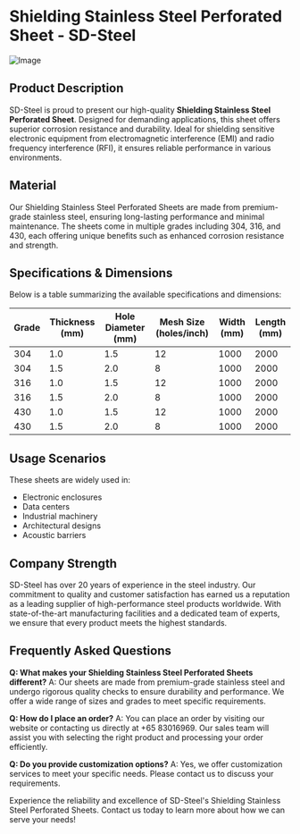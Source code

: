 # Shielding Stainless Steel Perforated Sheet - SD-Steel

![Image](https://github.com/user-attachments/assets/2567258e-e124-4816-932d-1809bd27ef0b)

## Product Description
SD-Steel is proud to present our high-quality **Shielding Stainless Steel Perforated Sheet**. Designed for demanding applications, this sheet offers superior corrosion resistance and durability. Ideal for shielding sensitive electronic equipment from electromagnetic interference (EMI) and radio frequency interference (RFI), it ensures reliable performance in various environments.

## Material
Our Shielding Stainless Steel Perforated Sheets are made from premium-grade stainless steel, ensuring long-lasting performance and minimal maintenance. The sheets come in multiple grades including 304, 316, and 430, each offering unique benefits such as enhanced corrosion resistance and strength.

## Specifications & Dimensions
Below is a table summarizing the available specifications and dimensions:

| Grade | Thickness (mm) | Hole Diameter (mm) | Mesh Size (holes/inch) | Width (mm) | Length (mm) |
|-------|----------------|--------------------|------------------------|------------|-------------|
| 304   | 1.0            | 1.5                | 12                     | 1000       | 2000        |
| 304   | 1.5            | 2.0                | 8                      | 1000       | 2000        |
| 316   | 1.0            | 1.5                | 12                     | 1000       | 2000        |
| 316   | 1.5            | 2.0                | 8                      | 1000       | 2000        |
| 430   | 1.0            | 1.5                | 12                     | 1000       | 2000        |
| 430   | 1.5            | 2.0                | 8                      | 1000       | 2000        |

## Usage Scenarios
These sheets are widely used in:
- Electronic enclosures
- Data centers
- Industrial machinery
- Architectural designs
- Acoustic barriers

## Company Strength
SD-Steel has over 20 years of experience in the steel industry. Our commitment to quality and customer satisfaction has earned us a reputation as a leading supplier of high-performance steel products worldwide. With state-of-the-art manufacturing facilities and a dedicated team of experts, we ensure that every product meets the highest standards.

## Frequently Asked Questions
**Q: What makes your Shielding Stainless Steel Perforated Sheets different?**
A: Our sheets are made from premium-grade stainless steel and undergo rigorous quality checks to ensure durability and performance. We offer a wide range of sizes and grades to meet specific requirements.

**Q: How do I place an order?**
A: You can place an order by visiting our website or contacting us directly at +65 83016969. Our sales team will assist you with selecting the right product and processing your order efficiently.

**Q: Do you provide customization options?**
A: Yes, we offer customization services to meet your specific needs. Please contact us to discuss your requirements.

Experience the reliability and excellence of SD-Steel's Shielding Stainless Steel Perforated Sheets. Contact us today to learn more about how we can serve your needs!
